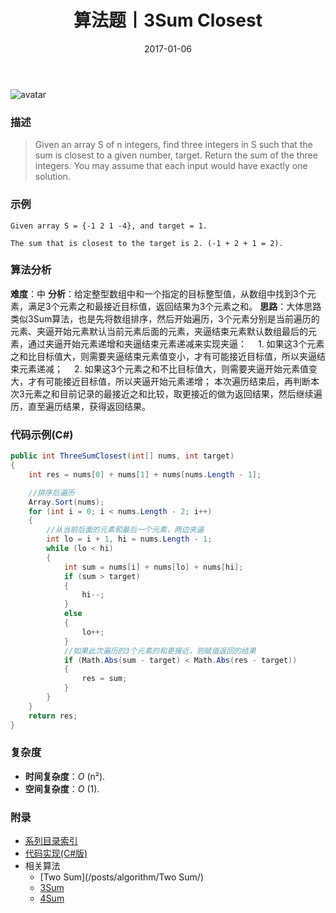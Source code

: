 ﻿---
title: 算法题丨3Sum Closest
tags:
  - 算法
  - 编程技巧
  - 数据结构
categories: 计算机基础
date: 2017-01-06
---
![avatar](https://mysite.bj.bcebos.com/images/articles/f47f6f4c-c7c9-4e1c-af4e-2f8616947e97.jpg)

### 描述
>Given an array S of n integers, find three integers in S such that the sum is closest to a given number, target.
Return the sum of the three integers. You may assume that each input would have exactly one solution.

### 示例
```
Given array S = {-1 2 1 -4}, and target = 1.

The sum that is closest to the target is 2. (-1 + 2 + 1 = 2).
```
<!-- more -->

### 算法分析
**难度**：中
**分析**：给定整型数组中和一个指定的目标整型值，从数组中找到3个元素，满足3个元素之和最接近目标值，返回结果为3个元素之和。
**思路**：大体思路类似3Sum算法，也是先将数组排序，然后开始遍历，3个元素分别是当前遍历的元素、夹逼开始元素默认当前元素后面的元素，夹逼结束元素默认数组最后的元素，通过夹逼开始元素递增和夹逼结束元素递减来实现夹逼：
&emsp;1. 如果这3个元素之和比目标值大，则需要夹逼结束元素值变小，才有可能接近目标值，所以夹逼结束元素递减；
&emsp;2. 如果这3个元素之和不比目标值大，则需要夹逼开始元素值变大，才有可能接近目标值，所以夹逼开始元素递增；
本次遍历结束后，再判断本次3元素之和目前记录的最接近之和比较，取更接近的做为返回结果，然后继续遍历，直至遍历结果，获得返回结果。

### 代码示例(C#)
```csharp
public int ThreeSumClosest(int[] nums, int target)
{
    int res = nums[0] + nums[1] + nums[nums.Length - 1];

    //排序后遍历
    Array.Sort(nums);
    for (int i = 0; i < nums.Length - 2; i++)
    {
        //从当前后面的元素和最后一个元素，两边夹逼
        int lo = i + 1, hi = nums.Length - 1;
        while (lo < hi)
        {
            int sum = nums[i] + nums[lo] + nums[hi];
            if (sum > target)
            {
                hi--;
            }
            else
            {
                lo++;
            }
            //如果此次遍历的3个元素的和更接近，则赋值返回的结果
            if (Math.Abs(sum - target) < Math.Abs(res - target))
            {
                res = sum;
            }
        }
    }
    return res;
}                                 
```

### 复杂度
- **时间复杂度**：*O* (n²). 
- **空间复杂度**：*O* (1).

### 附录
- [系列目录索引](/posts/algorithm/index/)
- [代码实现(C#版)](https://github.com/lizzie2008/LeetCode.git)
- 相关算法
	- [Two Sum](/posts/algorithm/Two Sum/)
	- [3Sum](/posts/algorithm/3Sum/)
	- [4Sum](/posts/algorithm/4Sum/)	
